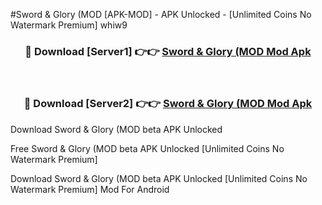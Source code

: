 #Sword & Glory (MOD [APK-MOD] - APK Unlocked - [Unlimited Coins No Watermark Premium] whiw9



<div align="center">

<h3>🔴 Download [Server1] 👉👉 <a href="https://momento.my/?title=Sword_&_Glory_(MOD">Sword & Glory (MOD Mod Apk</a></h3><br>

<h3>🔴 Download [Server2] 👉👉 <a href="https://momento.my/?title=Sword_&_Glory_(MOD">Sword & Glory (MOD Mod Apk</a></h3>
</div>



Download Sword & Glory (MOD beta APK Unlocked

Free Sword & Glory (MOD beta APK Unlocked [Unlimited Coins No Watermark Premium]

Download Sword & Glory (MOD beta APK Unlocked [Unlimited Coins No Watermark Premium] Mod For Android
